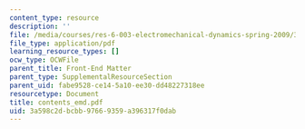 ```yaml
---
content_type: resource
description: ''
file: /media/courses/res-6-003-electromechanical-dynamics-spring-2009/3a598c2dbcbb97669359a396317f0dab_contents_emd.pdf
file_type: application/pdf
learning_resource_types: []
ocw_type: OCWFile
parent_title: Front-End Matter
parent_type: SupplementalResourceSection
parent_uid: fabe9528-ce14-5a10-ee30-dd48227318ee
resourcetype: Document
title: contents_emd.pdf
uid: 3a598c2d-bcbb-9766-9359-a396317f0dab
---
```

